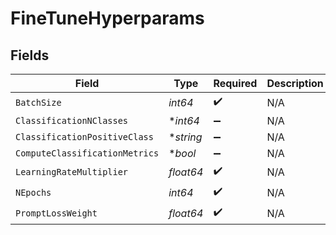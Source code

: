 # FineTuneHyperparams


## Fields

| Field                          | Type                           | Required                       | Description                    |
| ------------------------------ | ------------------------------ | ------------------------------ | ------------------------------ |
| `BatchSize`                    | *int64*                        | :heavy_check_mark:             | N/A                            |
| `ClassificationNClasses`       | **int64*                       | :heavy_minus_sign:             | N/A                            |
| `ClassificationPositiveClass`  | **string*                      | :heavy_minus_sign:             | N/A                            |
| `ComputeClassificationMetrics` | **bool*                        | :heavy_minus_sign:             | N/A                            |
| `LearningRateMultiplier`       | *float64*                      | :heavy_check_mark:             | N/A                            |
| `NEpochs`                      | *int64*                        | :heavy_check_mark:             | N/A                            |
| `PromptLossWeight`             | *float64*                      | :heavy_check_mark:             | N/A                            |